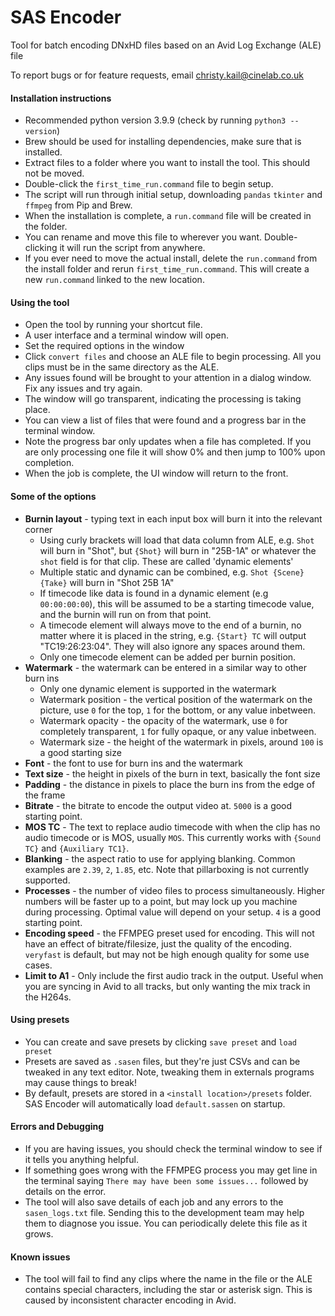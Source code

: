 # SAS Encoder

Tool for batch encoding DNxHD files based on an Avid Log Exchange (ALE) file

To report bugs or for feature requests, email christy.kail@cinelab.co.uk

#### Installation instructions

- Recommended python version 3.9.9 (check by running `python3 --version`)
- Brew should be used for installing dependencies, make sure that is installed.
- Extract files to a folder where you want to install the tool. This should not be moved.
- Double-click the `first_time_run.command` file to begin setup.
- The script will run through initial setup, downloading `pandas` `tkinter` and `ffmpeg` from Pip and Brew.
- When the installation is complete, a `run.command` file will be created in the folder.
- You can rename and move this file to wherever you want. Double-clicking it will run the script from anywhere.
- If you ever need to move the actual install, delete the `run.command` from the install folder and
  rerun `first_time_run.command`. This will create a new `run.command` linked to the new location.

#### Using the tool

- Open the tool by running your shortcut file.
- A user interface and a terminal window will open.
- Set the required options in the window
- Click `convert files` and choose an ALE file to begin processing. All you clips must be in the same directory as the ALE.
- Any issues found will be brought to your attention in a dialog window. Fix any issues and try again.
- The window will go transparent, indicating the processing is taking place.
- You can view a list of files that were found and a progress bar in the terminal window.
- Note the progress bar only updates when a file has completed. If you are only processing one file it will show 0% and then jump to 100% upon completion.
- When the job is complete, the UI window will return to the front.

#### Some of the options
- __Burnin layout__ - typing text in each input box will burn it into the relevant corner
  - Using curly brackets will load that data column from ALE, e.g. `Shot` will burn in "Shot", but `{Shot}` will burn in "25B-1A" or whatever the `shot` field is for that clip. These are called 'dynamic elements'
  - Multiple static and dynamic can be combined, e.g. `Shot {Scene} {Take}` will burn in "Shot 25B 1A"
  - If timecode like data is found in a dynamic element (e.g `00:00:00:00`), this will be assumed to be a starting timecode value, and the burnin will run on from that point.
  - A timecode element will always move to the end of a burnin, no matter where it is placed in the string, e.g. `{Start} TC` will output "TC19:26:23:04".  They will also ignore any spaces around them.
  - Only one timecode element can be added per burnin position.
- __Watermark__ - the watermark can be entered in a similar way to other burn ins
  - Only one dynamic element is supported in the watermark
  - Watermark position - the vertical position of the watermark on the picture, use `0` for the top, `1` for the bottom, or any value inbetween.
  - Watermark opacity - the opacity of the watermark, use `0` for completely transparent, `1` for fully opaque, or any value inbetween.
  - Watermark size - the height of the watermark in pixels, around `100` is a good starting size
- __Font__ - the font to use for burn ins and the watermark
- __Text size__ - the height in pixels of the burn in text, basically the font size
- __Padding__ - the distance in pixels to place the burn ins from the edge of the frame
- __Bitrate__ - the bitrate to encode the output video at. `5000` is a good starting point.
- __MOS TC__ - The text to replace audio timecode with when the clip has no audio timecode or is MOS, usually `MOS`. This currently works with `{Sound TC}` and `{Auxiliary TC1}`.
- __Blanking__ - the aspect ratio to use for applying blanking. Common examples are `2.39`, `2`, `1.85`, etc. Note that pillarboxing is not currently supported.
- __Processes__ - the number of video files to process simultaneously. Higher numbers will be faster up to a point, but may lock up you machine during processing. Optimal value will depend on your setup. `4` is a good starting point.
- __Encoding speed__ - the FFMPEG preset used for encoding. This will not have an effect of bitrate/filesize, just the quality of the encoding. `veryfast` is default, but may not be high enough quality for some use cases.
- __Limit to A1__ - Only include the first audio track in the output. Useful when you are syncing in Avid to all tracks, but only wanting the mix track in the H264s.

#### Using presets

- You can create and save presets by clicking `save preset` and `load preset`
- Presets are saved as `.sasen` files, but they're just CSVs and can be tweaked in any text editor. Note, tweaking them in externals programs may cause things to break!
- By default, presets are stored in a `<install location>/presets` folder. SAS Encoder will automatically load `default.sassen` on startup.

#### Errors and Debugging
- If you are having issues, you should check the terminal window to see if it tells you anything helpful.
- If something goes wrong with the FFMPEG process you may get line in the terminal saying `There may have been some issues...` followed by details on the error.
- The tool will also save details of each job and any errors to the `sasen_logs.txt` file. Sending this to the development team may help them to diagnose you issue. You can periodically delete this file as it grows.

#### Known issues
- The tool will fail to find any clips where the name in the file or the ALE contains special characters, including the star or asterisk sign. This is caused by inconsistent character encoding in Avid.
